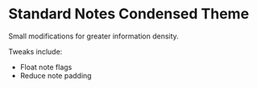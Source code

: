 # Standard Notes Condensed Theme

Small modifications for greater information density.

Tweaks include:
- Float note flags
- Reduce note padding
